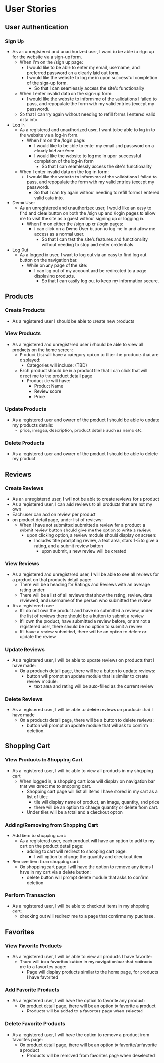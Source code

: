 # User Stories
## User Authentication
### Sign Up
- As an unregistered and unauthorized user, I want to be able to sign up for the website via a sign-up form.
    - When I'm on the /sign up page:
        - I would like to be able to enter my email, username, and preferred password on a clearly laid out form.
        - I would like the website to log me in upon successful completion of the sign-up form.
            - So that I can seamlessly access the site's functionality
    - When I enter invalid data on the sign-up form:
        - I would like the website to inform me of the validations I failed to pass, and repopulate the form with my valid entries (except my password).
    - So that I can try again without needing to refill forms I entered valid data into.
- Log in
    - As a registered and unauthorized user, I want to be able to log in to the website via a log-in form.
        - When I'm on the /login page:
            - I would like to be able to enter my email and password on a clearly laid out form.
            - I would like the website to log me in upon successful completion of the log-in form.
                - So that I can seamlessly access the site's functionality
    - When I enter invalid data on the log-in form:
        - I would like the website to inform me of the validations I failed to pass, and repopulate the form with my valid entries (except my password).
            - So that I can try again without needing to refill forms I entered valid data into.
- Demo User
    - As an unregistered and unauthorized user, I would like an easy to find and clear button on both the /sign up and /login pages to allow me to visit the site as a guest without signing up or logging in.
        - When I'm on either the /sign up or /login pages:
            - I can click on a Demo User button to log me in and allow me access as a normal user.
                - So that I can test the site's features and functionality without needing to stop and enter credentials.
- Log Out
    - As a logged in user, I want to log out via an easy to find log out button on the navigation bar.
        - While on any page of the site:
            - I can log out of my account and be redirected to a page displaying products.
                - So that I can easily log out to keep my information secure.

## Products
### Create Products
- As a registered user I should be able to create new products
### View Products
- As a registered and unregistered user i should be able to view all products on the home screen:
    - Product List will have a category option to filter the products that are displayed:
        - Categories will include: (TBD)
    - Each product should be in a product tile that I can click that will direct me to the product detail page
        - Product tile will have:
            - Product Name
            - Review score
            - Price
### Update Products
- As a registered user and owner of the product I should be able to update my products details:
    - price, images, description, product details such as name etc.
### Delete Products
- As a registered user and owner of the product I should be able to delete my product

## Reviews
### Create Reviews
- As an unregistered user, I will not be able to create reviews for a product
- As a registered user, I can add reviews to all products that are not my own
- Each user can add on review per product
- on product detail page, under list of reviews:
    - When I have not submitted submitted a review for a product, a submit review button should give me the option to write a review:
        - upon clicking option, a review module should display on screen: 
            - Includes title prompting review, a text area, stars 1-5 to give a rating, and a submit review button
                - upon submit, a new review will be created

### View Reviews
- As a registered and unregistered user, I will be able to see all reviews for a product on that products detail page:
    - There will be a heading for Ratings and Reviews with an average rating under
    - There will be a list of all reviews that show the rating, review, date reviewed, and username of the person who submitted the review
- As a registered user:
    - If I do not own the product and have no submitted a review, under the list of reviews there should be a button to submit a review
    - If I own the product, have submitted a review before, or am not a registered user, there should be no option to submit a review
    - If I have a review submitted, there will be an option to delete or update the review
### Update Reviews
- As a registered user, I will be able to update reviews on products that I have made:
    - On a products detail page, there will be a button to update reviews:
        - button will prompt an update module that is similar to create review module:
            - text area and rating will be auto-filled as the current review
### Delete Reviews
- As a registered user, I will be able to delete reviews on products that I have made
    - On a products detail page, there will be a button to delete reviews:
        - button will prompt an update module that will ask to confirm deletion.

## Shopping Cart
### View Products in Shopping Cart
- As a registered user, I will be able to view all products in my shopping cart
    - When logged in, a shopping cart icon will display on navigation bar that will direct me to shopping cart.
        - Shopping cart page will list all items I have stored in my cart as a list of tiles:
            - tile will display name of product, an image, quantity, and price
            - there will be an option to change quantity or delete from cart.
        - Under tiles will be a total and a checkout option
### Adding/Removing from Shopping Cart
- Add item to shopping cart:
    - As a registered user, each product will have an option to add to my cart on the product detail page: 
        - adding to cart will redirect to shopping cart page:
            - I will option to change the quantity and checkout item
- Remove item from shopping cart:
    - On shopping cart page I will have the option to remove any items I have in my cart via a delete button:
        - delete button will prompt delete module that asks to confirm deletion
### Perform Transaction
- As a registered user, I will be able to checkout items in my shopping cart:
    - checking out will redirect me to a page that confirms my purchase.

## Favorites
### View Favorite Products
- As a registered user, I will be able to view all products I have favorite:
    - There will be a favorites button in my navigation bar that redirects me to a favorites page:
        - Page will display products similar to the home page, for products I have favorited

### Add Favorite Products
- As a registered user, I will have the option to favorite any product:
    - On product detail page, there will be an option to favorite a product
        - Products will be added to a favorites page when selected

### Delete Favorite Products
  - As a registered user, I will have the option to remove a product from favorites page:
    - On product detail page, there will be an option to favorite/unfavorite a product
        - Products will be removed from favorites page when deselected
